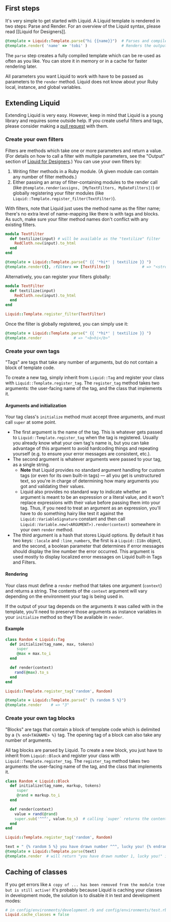 ## First steps

It's very simple to get started with Liquid.  A Liquid template is rendered in
two steps: Parse and Render.  For an overview of the Liquid syntax, please read
[[Liquid for Designers]].

```ruby
@template = Liquid::Template.parse("hi {{name}}")  # Parses and compiles the template
@template.render( 'name' => 'tobi' )               # Renders the output => "hi tobi"
```

The `parse` step creates a fully compiled template which can be re-used as often
as you like.  You can store it in memory or in a cache for faster rendering
later.

All parameters you want Liquid to work with have to be passed as parameters to
the `render` method.  Liquid does not know about your Ruby local, instance, and
global variables.

## Extending Liquid

Extending Liquid is very easy.  However, keep in mind that Liquid is a young
library and requires some outside help.  If you create useful filters and tags,
please consider making a [pull request](https://github.com/Shopify/liquid/pulls)
with them.

### Create your own filters

Filters are methods which take one or more
parameters and return a value. (For details on how to call a filter with multiple parameters, see the "Output" section of [Liquid for Designers](./Liquid-for-Designers).) You can use your own filters by:

1. Writing filter methods in a Ruby module. (A given module can contain any number of filter methods.)
2. Either passing an array of filter-containing modules to the render call (like `@template.render(assigns,
[MyTextFilters, MyDateFilters])`) or globally registering your filter modules (like `Liquid::Template.register_filter(TextFilter)`). 

With filters, note that Liquid just uses the method name as the filter name; there's no extra level of name-mapping like there is with tags and blocks. As such, make sure your filter method names don't conflict with any existing filters. 

```ruby
module TextFilter
  def textilize(input) # will be available as the "textilize" filter
    RedCloth.new(input).to_html
  end
end
```

```ruby
@template = Liquid::Template.parse(" {{ '*hi*' | textilize }} ")
@template.render({}, :filters => [TextFilter])              # => "<strong>hi</strong>"
```

Alternatively, you can register your filters globally:

```ruby
module TextFilter
  def textilize(input)
    RedCloth.new(input).to_html
  end
end

Liquid::Template.register_filter(TextFilter)
```

Once the filter is globally registered, you can simply use it:

```ruby
@template = Liquid::Template.parse(" {{ '*hi*' | textilize }} ")
@template.render              # => "<b>hi</b>"
```

### Create your own tags

"Tags" are tags that take any number of arguments, but do not contain a block of template code. 

To create a new tag, simply inherit from `Liquid::Tag` and register your class
with `Liquid::Template.register_tag`. The `register_tag` method takes two arguments: the user-facing name of the tag, and the class that implements it.

#### Arguments and initialization

Your tag class's `initialize` method must accept three arguments, and must call `super` at some point. 

* The first argument is the name of the tag. This is whatever gets passed to `Liquid::Template.register_tag` when the tag is registered. Usually you already know what your own tag's name is, but you can take advantage of this argument to avoid hardcoding things and repeating yourself (e.g. to ensure your error messages are consistent, etc.). 
* The second argument is whatever arguments were passed to your tag, as a single string. 
    * **Note** that Liquid provides no standard argument handling for custom tags (or even for its own built-in tags) — all you get is unstructured text, so you're in charge of determining how many arguments you got and validating their values. 
    * Liquid also provides no standard way to indicate whether an argument is meant to be an expression or a literal value, and it won't replace expressions with their value before passing them into your tag. Thus, if you need to treat an argument as an expression, you'll have to do something hairy like test it against the `Liquid::VariableSignature` constant and then call `Liquid::Variable.new(<ARGUMENT>).render(context)` somewhere in your own `render` method. 
* The third argument is a hash that stores Liquid options. By default it has two keys: `:locale` and `:line_numbers`, the first is a `Liquid::I18n` object, and the second, a boolean parameter that determines if error messages should display the line number the error occurred. This argument is used mostly to display localized error messages on Liquid built-in Tags and Filters.

#### Rendering

Your class must define a `render` method that takes one argument (`context`) and returns a string. The contents of the `context` argument will vary depending on the environment your tag is being used in.

If the output of your tag depends on the arguments it was called with in the template, you'll need to preserve those arguments as instance variables in your `initialize` method so they'll be available in `render`.

#### Example

```ruby
class Random < Liquid::Tag
  def initialize(tag_name, max, tokens)
     super
     @max = max.to_i
  end

  def render(context)
    rand(@max).to_s
  end
end

Liquid::Template.register_tag('random', Random)
```

```ruby
@template = Liquid::Template.parse(" {% random 5 %}")
@template.render    # => "3"
```

### Create your own tag blocks

"Blocks" are tags that contain a block of template code which is delimited by a `{% end<TAGNAME> %}` tag. The opening tag of a block can also take any number of arguments.

All tag blocks are parsed by Liquid.  To create a new block, you just have to
inherit from `Liquid::Block` and register your class with `Liquid::Template.register_tag`. The `register_tag` method takes two arguments: the user-facing name of the tag, and the class that implements it.

```ruby
class Random < Liquid::Block
  def initialize(tag_name, markup, tokens)
     super
     @rand = markup.to_i
  end

  def render(context)
    value = rand(@rand)
    super.sub('^^^', value.to_s)  # calling `super` returns the content of the block
  end
end

Liquid::Template.register_tag('random', Random)
```

```ruby
text = " {% random 5 %} you have drawn number ^^^, lucky you! {% endrandom %} "
@template = Liquid::Template.parse(text)
@template.render  # will return "you have drawn number 1, lucky you!" in 20% of cases
```

## Caching of classes

If you get errors like `A copy of ... has been removed from the module tree but is still active!` it's probably because Liquid is caching your classes in development mode, the solution is to disable it in test and development modes:

```ruby
# in config/environments/development.rb and config/environments/test.rb
Liquid.cache_classes = false
```